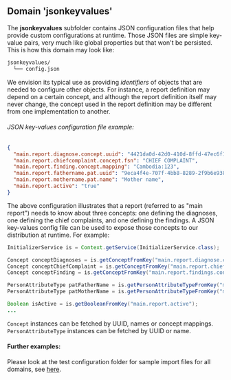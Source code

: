 ## Domain 'jsonkeyvalues'
The **jsonkeyvalues** subfolder contains JSON configuration files that help provide custom configurations at runtime. Those JSON files are simple key-value pairs, very much like global properties but that won't be persisted. This is how this domain may look like:
```bash
jsonkeyvalues/
  └── config.json
```
We envision its typical use as providing _identifiers_ of objects that are needed to configure other objects. For instance, a report definition may depend on a certain concept, and although the report definition itself may never change, the concept used in the report definition may be different from one implementation to another.

###### JSON key-values configuration file example:
```json
{
  "main.report.diagnose.concept.uuid": "4421da0d-42d0-410d-8ffd-47ec6f155d8f",
  "main.report.chiefcomplaint.concept.fsn": "CHIEF COMPLAINT",
  "main.report.finding.concept.mapping": "Cambodia:123",
  "main.report.fathername.pat.uuid": "9eca4f4e-707f-4bb8-8289-2f9b6e93803c",
  "main.report.mothername.pat.name": "Mother name",
  "main.report.active": "true"
}
```
The above configuration illustrates that a report (referred to as "main report") needs to know about three concepts: one defining the diagnoses, one defining the chief complaints, and one defining the findings. A JSON key-values config file can be used to expose those concepts to our distribution at runtime. For example:
```java
InitializerService is = Context.getService(InitializerService.class);

Concept conceptDiagnoses = is.getConceptFromKey("main.report.diagnose.concept.uuid");
Concept conceptChiefComplaint = is.getConceptFromKey("main.report.chiefcomplaint.concept.fsn");
Concept conceptFinding = is.getConceptFromKey("main.report.findings.concept.mapping");

PersonAttributeType patFatherName = is.getPersonAttributeTypeFromKey("main.report.fathername.pat.uuid");
PersonAttributeType patMotherName = is.getPersonAttributeTypeFromKey("main.report.mothername.pat.name");

Boolean isActive = is.getBooleanFromKey("main.report.active");
...
```
`Concept` instances can be fetched by UUID, names or concept mappings.
`PersonAttributeType` instances can be fetched by UUID or name.

#### Further examples:
Please look at the test configuration folder for sample import files for all domains, see [here](../api/src/test/resources/testAppDataDir/configuration).
